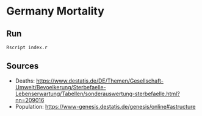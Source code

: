 # Germany Mortality

## Run
`Rscript index.r`

## Sources
- Deaths: https://www.destatis.de/DE/Themen/Gesellschaft-Umwelt/Bevoelkerung/Sterbefaelle-Lebenserwartung/Tabellen/sonderauswertung-sterbefaelle.html?nn=209016
- Population: https://www-genesis.destatis.de/genesis/online#astructure
